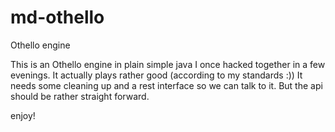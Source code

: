 # md-othello
Othello engine

This is an Othello engine in plain simple java I once hacked together in a few evenings. 
It actually plays rather good (according to my standards :))
It needs some cleaning up and a rest interface so we can talk to it.
But the api should be rather straight forward.

enjoy!
